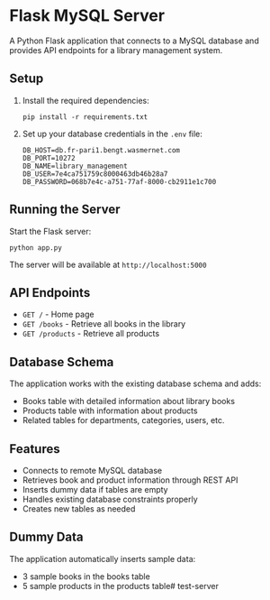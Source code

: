 # Flask MySQL Server

A Python Flask application that connects to a MySQL database and provides API endpoints for a library management system.

## Setup

1. Install the required dependencies:
   ```
   pip install -r requirements.txt
   ```

2. Set up your database credentials in the `.env` file:
   ```
   DB_HOST=db.fr-pari1.bengt.wasmernet.com
   DB_PORT=10272
   DB_NAME=library_management
   DB_USER=7e4ca751759c8000463db46b28a7
   DB_PASSWORD=068b7e4c-a751-77af-8000-cb2911e1c700
   ```

## Running the Server

Start the Flask server:
```
python app.py
```

The server will be available at `http://localhost:5000`

## API Endpoints

- `GET /` - Home page
- `GET /books` - Retrieve all books in the library
- `GET /products` - Retrieve all products

## Database Schema

The application works with the existing database schema and adds:
- Books table with detailed information about library books
- Products table with information about products
- Related tables for departments, categories, users, etc.

## Features

- Connects to remote MySQL database
- Retrieves book and product information through REST API
- Inserts dummy data if tables are empty
- Handles existing database constraints properly
- Creates new tables as needed

## Dummy Data

The application automatically inserts sample data:
- 3 sample books in the books table
- 5 sample products in the products table#   t e s t - s e r v e r  
 